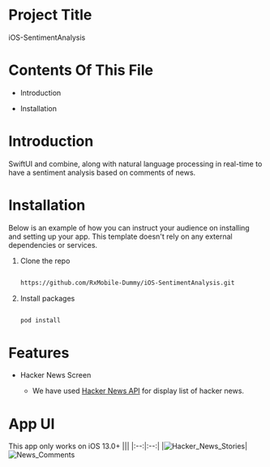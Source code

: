 # Project Title

iOS-SentimentAnalysis

# Contents Of This File

* Introduction

* Installation

# Introduction

SwiftUI and combine, along with natural language processing in real-time to have a sentiment analysis based on comments of news.

# Installation

Below is an example of how you can instruct your audience on installing and setting up your app. This template doesn't rely on any external dependencies or services.

1. Clone the repo

   ```sh

   https://github.com/RxMobile-Dummy/iOS-SentimentAnalysis.git

   ```

2. Install packages

   ```sh

   pod install

   ```

# Features

- Hacker News Screen

  - We have used [Hacker News API](/https://github.com/HackerNews/API) for display list of hacker news.

# App UI

This app only works on iOS 13.0+
|||
|:--:|:--:|
|![Hacker_News_Stories](https://user-images.githubusercontent.com/88186302/187137097-c64639de-f634-4e4c-a129-e7fd390d619f.png)|![News_Comments](https://user-images.githubusercontent.com/88186302/187137155-fec0a60a-70e7-45ce-aae1-b2b6457a93ad.png)


